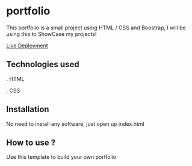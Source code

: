 # portfolio

This portfolio is a small project using HTML / CSS and Boostrap, I will be using this to ShowCase my projects! 

[Live  Deployment](https://foysal90.github.io/portfolio/)

## Technologies used

. HTML

. CSS

## Installation

No need to install any software, just open up index.html

## How to use ?

Use this template to build your own portfolio
